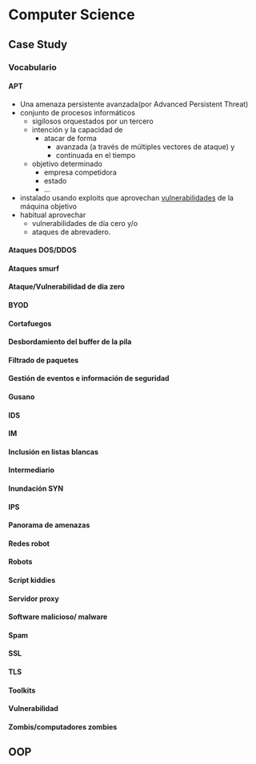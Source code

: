# Computer Science

## Case Study

### Vocabulario

#### APT

-   Una amenaza persistente avanzada(por Advanced Persistent Threat)
-   conjunto de procesos informáticos
    -   sigilosos orquestados por un tercero
    -   intención y la capacidad de
        -   atacar de forma
            -   avanzada (a través de múltiples vectores de ataque) y
            -   continuada en el tiempo
    -   objetivo determinado
        -   empresa competidora
        -   estado
        -   ...
-   instalado usando exploits que aprovechan [vulnerabilidades](#4vulnerabilidad) de la máquina objetivo
-   habitual aprovechar
    -   vulnerabilidades de día cero y/o
    -   ataques de abrevadero.

#### Ataques DOS/DDOS

#### Ataques smurf

#### Ataque/Vulnerabilidad de dia zero

#### BYOD

#### Cortafuegos

#### Desbordamiento del buffer de la pila

#### Filtrado de paquetes

#### Gestión de eventos e información de seguridad

#### Gusano

#### IDS

#### IM

#### Inclusión en listas blancas

#### Intermediario

#### Inundación SYN

#### IPS

#### Panorama de amenazas

#### Redes robot

#### Robots

#### Script kiddies

#### Servidor proxy

#### Software malicioso/ malware

#### Spam

#### SSL

#### TLS

#### Toolkits

#### Vulnerabilidad

#### Zombis/computadores zombies

## OOP
